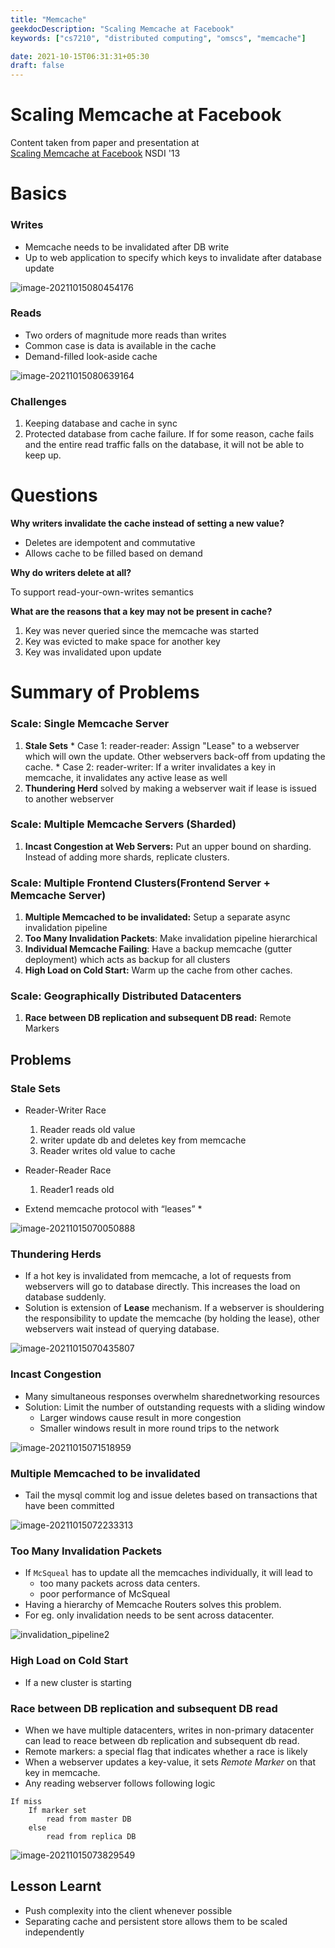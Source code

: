 ```yaml
---
title: "Memcache"
geekdocDescription: "Scaling Memcache at Facebook"
keywords: ["cs7210", "distributed computing", "omscs", "memcache"]

date: 2021-10-15T06:31:31+05:30
draft: false
---
```


# Scaling Memcache at Facebook


Content taken from paper and presentation at <a href="https://www.usenix.org/conference/nsdi13/technical-sessions/presentation/nishtala" target="_blank">Scaling Memcache at Facebook</a> NSDI '13


# Basics
###  Writes
* Memcache needs to be invalidated after DB write
* Up to web application to specify which keys to invalidate after database update

![image-20211015080454176](/images/cs7210/geo_distributed_datastores/image-20211015080454176.png)

### Reads
* Two orders of magnitude more reads than writes
* Common case is data is available in the cache
* Demand-filled look-aside cache

![image-20211015080639164](/images/cs7210/geo_distributed_datastores/image-20211015080639164.png)

### Challenges
1. Keeping database and cache in sync
2. Protected database from cache failure. If for some reason, cache fails and the entire read traffic falls on the database, it will not be able to keep up.

# Questions

**Why writers invalidate the cache instead of setting a new value?**
* Deletes are idempotent and commutative
* Allows cache to be filled based on demand

**Why do writers delete at all?**

To support read-your-own-writes semantics

**What are the reasons that a key may not be present in cache?**
1. Key was never queried since the memcache was started
2. Key was evicted to make space for another key
3. Key was invalidated upon update

# Summary of Problems

### Scale: Single Memcache Server
  1. **Stale Sets**
    * Case 1: reader-reader: Assign "Lease" to a webserver which will own the update. Other webservers back-off from updating the cache.
    * Case 2: reader-writer: If a writer invalidates a key in memcache, it invalidates any active lease as well
  2. **Thundering Herd** solved by making a webserver wait if lease is issued to another webserver
### Scale: Multiple Memcache Servers (Sharded)
  1. **Incast Congestion at Web Servers:** Put an upper bound on sharding. Instead of adding more shards, replicate clusters.
### Scale: Multiple Frontend Clusters(Frontend Server + Memcache Server)
  1. **Multiple Memcached to be invalidated:** Setup a separate async invalidation pipeline
  2. **Too Many Invalidation Packets**: Make invalidation pipeline hierarchical
  3. **Individual Memcache Failing**: Have a backup memcache (gutter deployment) which acts as backup for all clusters
  4. **High Load on Cold Start:** Warm up the cache from other caches.
### Scale: Geographically Distributed Datacenters
  1. **Race between DB replication and subsequent DB read:** Remote Markers



## Problems

### Stale Sets

* Reader-Writer Race
  1. Reader reads old value
  2. writer update db and deletes key from memcache
  3. Reader writes old value to cache
* Reader-Reader Race
  1. Reader1 reads old

* Extend memcache protocol with “leases”
  * 

![image-20211015070050888](/images/cs7210/geo_distributed_datastores/image-20211015070050888.png)

### Thundering Herds

* If a hot key is invalidated from memcache, a lot of requests from webservers will go to database directly. This increases the load on database suddenly.
* Solution is extension of **Lease** mechanism. If a webserver is shouldering the responsibility to update the memcache (by holding the lease), other webservers wait instead of querying database.

![image-20211015070435807](/images/cs7210/geo_distributed_datastores/image-20211015070435807.png)



### Incast Congestion

* Many simultaneous responses overwhelm sharednetworking resources
* Solution: Limit the number of outstanding requests with a sliding window
  * Larger windows cause result in more congestion
  * Smaller windows result in more round trips to the network

![image-20211015071518959](/images/cs7210/geo_distributed_datastores/image-20211015071518959.png)



### Multiple Memcached to be invalidated

* Tail the mysql commit log and issue deletes based on transactions that have been committed

![image-20211015072233313](/images/cs7210/geo_distributed_datastores/image-20211015072233313.png)



### Too Many Invalidation Packets

* If `McSqueal` has to update all the memcaches individually, it will lead to 
  * too many packets across data centers.
  * poor performance of McSqueal
* Having a hierarchy of Memcache Routers solves this problem. 
* For eg. only invalidation needs to be sent across datacenter.

![invalidation_pipeline2](/images/cs7210/geo_distributed_datastores/invalidation_pipeline2.png)



### High Load on Cold Start

* If a new cluster is starting

### Race between DB replication and subsequent DB read

* When we have multiple datacenters, writes in non-primary datacenter can lead to reace between db replication and subsequent db read.
* Remote markers: a special flag that indicates whether a race is likely
* When a webserver updates a key-value, it sets _Remote Marker_ on that key in memcache.
* Any reading webserver follows following logic

```
If miss
	If marker set
 		read from master DB
	else
 		read from replica DB
```



![image-20211015073829549](/images/cs7210/geo_distributed_datastores/image-20211015073829549.png)



## Lesson Learnt

* Push complexity into the client whenever possible
* Separating cache and persistent store allows them to be scaled independently
